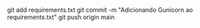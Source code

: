 git add requirements.txt
git commit -m "Adicionando Gunicorn ao requirements.txt"
git push origin main
